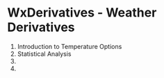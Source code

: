 # WxDerivatives - Weather Derivatives

1. Introduction to Temperature Options
2. Statistical Analysis
3. 
4. 